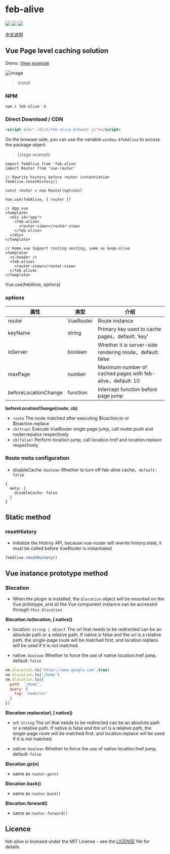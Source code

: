 # feb-alive
![](https://img.shields.io/npm/l/feb-alive.svg)
![](https://img.shields.io/npm/v/feb-alive.svg?label=version)
![](https://img.shields.io/bundlephobia/minzip/feb-alive.svg)

[中文说明](https://github.com/wefront/feb-alive/blob/master/README.md)
## Vue Page level caching solution

Demo: [View example](http://101.132.119.190:9090/febalive)

![image](https://hgkcdn.oss-cn-shanghai.aliyuncs.com/image/feb-alive.gif)

> Install
### NPM
```
npm i feb-alive -S
```

### Direct Download / CDN

```html
<script src="./dist/feb-alive.browser.js"></script>
```
On the browser side, you can use the variable `window.$febAlive` to access the package object

>Usage example
```
import febAlive from 'feb-alive'
import Router from 'vue-router'

// Rewrite history before router instantiation
febAlive.resetHistory()

const router = new Router(options)

Vue.use(febAlive, { router })
```
```
// App.vue
<template>
  <div id="app">
    <feb-alive>
      <router-view></router-view>
    </feb-alive>
  </div>
</template>
```
```
// Home.vue Support routing nesting, same as keep-alive
<template>
  <x-header />
  <feb-alive>
    <router-view></router-view>
  </feb-alive>
</template>
```

Vue.use(febAlive, options)

### options
| 属性 | 类型 | 介绍 |
| - | - | - |
| router | VueRouter | Route instance |
| keyName | string | Primary key used to cache pages，default: 'key' |
| isServer | boolean | Whether it is server-side rendering mode，default: false |
| maxPage | number | Maximum number of cached pages with feb-alive，default: 10 |
| beforeLocationChange | function | Intercept function before page jump |

**beforeLocationChange(route, cb)**
* `route` The route matched after executing $loaction.to or $loaction.replace
* `cb(true)` Execute VueRouter single page jump, call router.push and router.repalce respectively
* `cb(false)` Perform location jump, call location.href and location.replace respectively

### Route meta configuration
* disableCache: `boolean` Whether to turn off feb-alive cache，`default: false`
```
{
  meta: {
    disableCache: false
  }
}
```

## Static method

### resetHistory
* Initialize the Histroy API, because vue-router will rewrite history.state, it must be called before VueRouter is instantiated
```js
febAlive.resetHistory()
```

## Vue instance prototype method
### $location
* When the plugin is installed, the `$location` object will be mounted on the Vue prototype, and all the Vue component instance can be accessed through `this.$location`

**$location.to(location, [ native])**
* location: `string | object` The url that needs to be redirected can be an absolute path or a relative path. If native is false and the url is a relative path, the single-page route will be matched first, and location.replace will be used if it is not matched.

* native: `boolean` Whether to force the use of native location.href jump, default: `false`
```js
vm.$location.to('https://www.google.com',true)
vm.$location.to('/home')
vm.$location.to({
  path: '/home',
  query: {
    tag: 'wedoctor'
  }
})
```

**$location.replace(url, [ native])**
* url: `string` The url that needs to be redirected can be an absolute path or a relative path. If native is false and the url is a relative path, the single-page route will be matched first, and location.replace will be used if it is not matched.

* native: `boolean` Whether to force the use of native location.href jump, default: `false`

**$location.go(n)**
* same as `router.go(n)`

**$location.back()**
* same as `router.back()`

**$location.forward()**
* same as `router.forward()`

## Licence

feb-alive is licensed under the MIT License - see the [LICENSE](https://github.com/wefront/feb-alive/blob/master/LICENCE) file for details.
